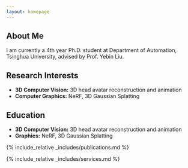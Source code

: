 ```yaml
---
layout: homepage
---
```


## About Me

I am currently a 4th year Ph.D. student at Department of Automation, Tsinghua University, advised by Prof. Yebin Liu.

## Research Interests

- **3D Computer Vision:** 3D head avatar reconstruction and animation
- **Computer Graphics:** NeRF, 3D Gaussian Splatting

## Education

- **3D Computer Vision:** 3D head avatar reconstruction and animation
- **Graphics:** NeRF, 3D Gaussian Splatting


{% include_relative _includes/publications.md %}

{% include_relative _includes/services.md %}
